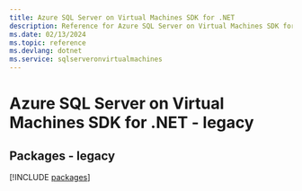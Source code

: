 ```yaml
---
title: Azure SQL Server on Virtual Machines SDK for .NET
description: Reference for Azure SQL Server on Virtual Machines SDK for .NET
ms.date: 02/13/2024
ms.topic: reference
ms.devlang: dotnet
ms.service: sqlserveronvirtualmachines
---
```

# Azure SQL Server on Virtual Machines SDK for .NET - legacy
## Packages - legacy
[!INCLUDE [packages](sql-server-on-virtual-machines-index.md)]